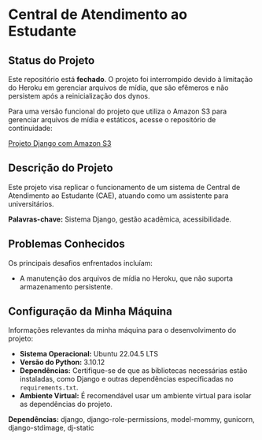 # Central de Atendimento ao Estudante

## Status do Projeto
Este repositório está **fechado**. O projeto foi interrompido devido à limitação do Heroku em gerenciar arquivos de mídia, que são efêmeros e não persistem após a reinicialização dos dynos. 

Para uma versão funcional do projeto que utiliza o Amazon S3 para gerenciar arquivos de mídia e estáticos, acesse o repositório de continuidade:

[Projeto Django com Amazon S3](https://github.com/vicct0r/django-heroku-s3)

## Descrição do Projeto
Este projeto visa replicar o funcionamento de um sistema de Central de Atendimento ao Estudante (CAE), atuando como um assistente para universitários.

**Palavras-chave:** Sistema Django, gestão acadêmica, acessibilidade.

## Problemas Conhecidos
Os principais desafios enfrentados incluíam:
- A manutenção dos arquivos de mídia no Heroku, que não suporta armazenamento persistente.

## Configuração da Minha Máquina
Informações relevantes da minha máquina para o desenvolvimento do projeto:

- **Sistema Operacional:** Ubuntu 22.04.5 LTS
- **Versão do Python:** 3.10.12
- **Dependências:** Certifique-se de que as bibliotecas necessárias estão instaladas, como Django e outras dependências especificadas no `requirements.txt`.
- **Ambiente Virtual:** É recomendável usar um ambiente virtual para isolar as dependências do projeto.

**Dependências:** django, django-role-permissions, model-mommy, gunicorn, django-stdimage, dj-static
